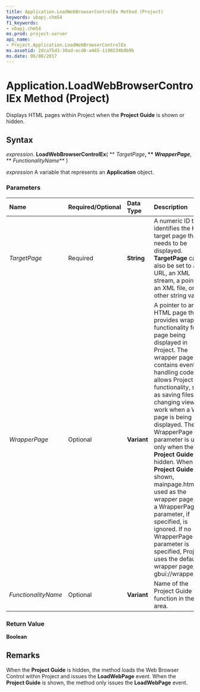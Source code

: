```yaml
---
title: Application.LoadWebBrowserControlEx Method (Project)
keywords: vbapj.chm54
f1_keywords:
- vbapj.chm54
ms.prod: project-server
api_name:
- Project.Application.LoadWebBrowserControlEx
ms.assetid: 2dca75d3-30ad-ecd0-a465-1190234b9b9b
ms.date: 06/08/2017
---
```



# Application.LoadWebBrowserControlEx Method (Project)

Displays HTML pages within Project when the **Project Guide** is shown or hidden.


## Syntax

 _expression_. **LoadWebBrowserControlEx**( ** _TargetPage_**, ** _WrapperPage_**, ** _FunctionalityName_** )

 _expression_ A variable that represents an **Application** object.


### Parameters



|**Name**|**Required/Optional**|**Data Type**|**Description**|
|:-----|:-----|:-----|:-----|
| _TargetPage_|Required|**String**| A numeric ID that identifies the HTML target page that needs to be displayed. **TargetPage** can also be set to a URL, an XML stream, a pointer to an XML file, or any other string value.|
| _WrapperPage_|Optional|**Variant**|A pointer to an HTML page that provides wrapper functionality for the page being displayed in Project. The wrapper page contains event-handling code that allows Project functionality, such as saving files or changing views, to work when a Web page is being displayed. The WrapperPage parameter is used only when the **Project Guide** is hidden. When the **Project Guide** is shown, mainpage.htm is used as the wrapper page, and a WrapperPage parameter, if specified, is ignored. If no WrapperPage parameter is specified, Project uses the default wrapper page, gbui://wrapper.htm.|
| _FunctionalityName_|Optional|**Variant**|Name of the Project Guide function in the goal area.|

### Return Value

 **Boolean**


## Remarks

When the **Project Guide** is hidden, the method loads the Web Browser Control within Project and issues the **LoadWebPage** event. When the **Project Guide** is shown, the method only issues the **LoadWebPage** event.


